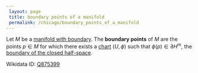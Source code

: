 ```yaml
---
 layout: page
 title: boundary points of a manifold
 permalink: /chicago/boundary_points_of_a_manifold
---
```

Let $M$ be a [manifold with boundary](https://mathgloss.github.io/MathGloss/topological_m-dimensional_manifold_with_boundary). The **boundary points** of $M$ are the points $p\in M$ for which there exists a [chart](https://mathgloss.github.io/MathGloss/chart) $(U,\phi)$ such that $\phi(p) \in \partial H^m$, the [boundary of the closed half-space](https://mathgloss.github.io/MathGloss/boundary_of_the_closed_half-space).


Wikidata ID: [Q875399](https://www.wikidata.org/wiki/Q875399)